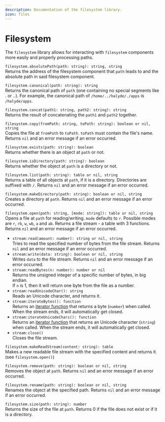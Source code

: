 ```yaml
---
description: Documentation of the filesystem library.
icon: files
---
```


# Filesystem

The `filesystem` library allows for interacting with `filesystem` components more easily and properly processing paths.

`filesystem.absolutePath(path: string): string, string`\
Returns the address of the filesystem component that `path` leads to and the absolute path in said filesystem component.

`filesystem.canonical(path: string): string`\
Returns the canonical path of `path` (one containing no special segments like . or ..). For example, the canonical path of `/home/../halyde/./apps` is `/halyde/apps`.

`filesystem.concat(path1: string, path2: string): string`\
Returns the result of concatenating the `path1` and `path2` together.

`filesystem.copy(fromPath: string, toPath: string): boolean or nil, string`\
Copies the file at `fromPath` to `toPath`. `toPath` must contain the file's name. Returns `nil` and an error message if an error occurred.

`filesystem.exists(path: string): boolean`\
Returns whether there is an object at `path` or not.

`filesystem.isDirectory(path: string): boolean`\
Returns whether the object at `path` is a directory or not.

`filesystem.list(path: string): table or nil, string`\
Returns a table of all objects at `path`, if it is a directory. Directories are suffixed with `/`. Returns `nil` and an error message if an error occurred.

`filesystem.makeDirectory(path: string): boolean or nil, string`\
Creates a directory at `path`. Returns `nil` and an error message if an error occurred.

`filesystem.open(path: string, [mode: string]): table or nil, string`\
Opens a file at `path` for reading/writing. `mode` defaults to `r`. Possible modes are `r`, `rb`, `w`, `wb`, `a` and `ab`. Returns a file stream - a table with 3 functions. Returns `nil` and an error message if an error occurred.

* `stream:read(amount: number): string or nil, string`\
  Tries to read the specified number of bytes from the file stream. Returns `nil` and an error message if an error occurred.
* `stream:write(data: string): boolean or nil, string`\
  Writes `data` to the file stream. Returns `nil` and an error message if an error occurred.
* `stream:readBytes(n: number): number or nil` \
  Returns the unsigned integer of a specific number of bytes, in big endian.\
  If `n` is 1, then it will return one byte from the file as a number.
* `stream:readUnicodeChar(): string` \
  Reads an Unicode character, and returns it.
* `stream:iterateBytes(): function` \
  Returns an [iterator function](https://www.lua.org/pil/7.1.html) that returns a byte (`number`) when called. When the stream ends, it will automatically get closed.
* `stream:iterateUnicodeChars(): function` \
  Returns an [iterator function](https://www.lua.org/pil/7.1.html) that returns an Unicode character (`string`) when called. When the stream ends, it will automatically get closed.
* `stream:close()`\
  Closes the file stream.

`filesystem.makeReadStream(content: string): table` \
Makes a new readable file stream with the specified content and returns it. (see `filesystem.open()`)

`filesystem.remove(path: string): boolean or nil, string`\
Removes the object at `path`. Returns `nil` and an error message if an error occurred.

`filesystem.rename(path: string): boolean or nil, string`\
Renames the object at the specified path. Returns `nil` and an error message if an error occurred.

`filesystem.size(path: string): number`\
Returns the size of the file at `path`. Returns 0 if the file does not exist or if it is a directory.
